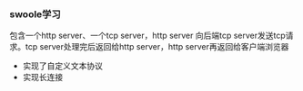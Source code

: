 ### swoole学习
包含一个http server、一个tcp server，http server 
向后端tcp server发送tcp请求。tcp server处理完后返回给http
server，http server再返回给客户端浏览器

- 实现了自定义文本协议
- 实现长连接